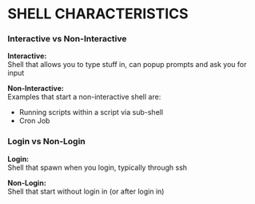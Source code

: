 # SHELL CHARACTERISTICS
### Interactive vs Non-Interactive
**Interactive:**  
Shell that allows you to type stuff in, can popup prompts and ask you for input  

**Non-Interactive:**  
Examples that start a non-interactive shell are:  
 - Running scripts within a script via sub-shell
 - Cron Job  

### Login vs Non-Login
**Login:**  
Shell that spawn when you login, typically through ssh  

**Non-Login:**  
Shell that start without login in (or after login in)  